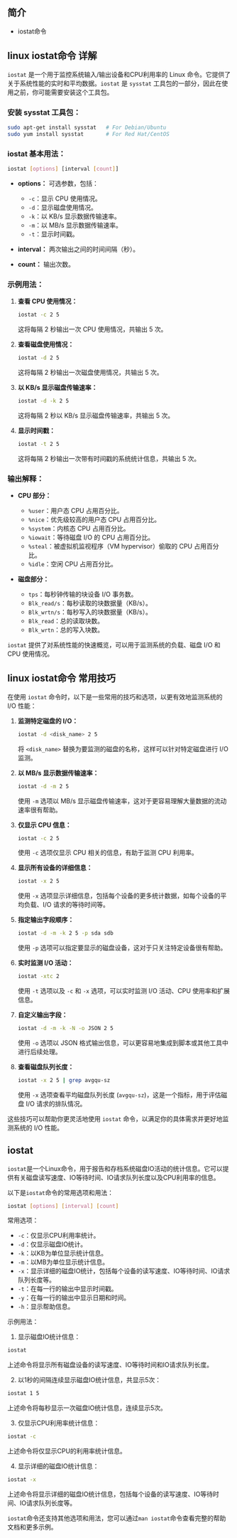 ## 简介

+ iostat命令

## linux iostat命令 详解

`iostat` 是一个用于监控系统输入/输出设备和CPU利用率的 Linux 命令。它提供了关于系统性能的实时和平均数据。`iostat` 是 `sysstat` 工具包的一部分，因此在使用之前，你可能需要安装这个工具包。

### 安装 sysstat 工具包：

```bash
sudo apt-get install sysstat   # For Debian/Ubuntu
sudo yum install sysstat       # For Red Hat/CentOS
```

### iostat 基本用法：

```bash
iostat [options] [interval [count]]
```

- **options：** 可选参数，包括：
  - `-c`：显示 CPU 使用情况。
  - `-d`：显示磁盘使用情况。
  - `-k`：以 KB/s 显示数据传输速率。
  - `-m`：以 MB/s 显示数据传输速率。
  - `-t`：显示时间戳。

- **interval：** 两次输出之间的时间间隔（秒）。

- **count：** 输出次数。

### 示例用法：

1. **查看 CPU 使用情况：**

    ```bash
    iostat -c 2 5
    ```

    这将每隔 2 秒输出一次 CPU 使用情况，共输出 5 次。

2. **查看磁盘使用情况：**

    ```bash
    iostat -d 2 5
    ```

    这将每隔 2 秒输出一次磁盘使用情况，共输出 5 次。

3. **以 KB/s 显示磁盘传输速率：**

    ```bash
    iostat -d -k 2 5
    ```

    这将每隔 2 秒以 KB/s 显示磁盘传输速率，共输出 5 次。

4. **显示时间戳：**

    ```bash
    iostat -t 2 5
    ```

    这将每隔 2 秒输出一次带有时间戳的系统统计信息，共输出 5 次。

### 输出解释：

- **CPU 部分：**
  - `%user`：用户态 CPU 占用百分比。
  - `%nice`：优先级较高的用户态 CPU 占用百分比。
  - `%system`：内核态 CPU 占用百分比。
  - `%iowait`：等待磁盘 I/O 的 CPU 占用百分比。
  - `%steal`：被虚拟机监视程序（VM hypervisor）偷取的 CPU 占用百分比。
  - `%idle`：空闲 CPU 占用百分比。

- **磁盘部分：**
  - `tps`：每秒钟传输的块设备 I/O 事务数。
  - `Blk_read/s`：每秒读取的块数据量（KB/s）。
  - `Blk_wrtn/s`：每秒写入的块数据量（KB/s）。
  - `Blk_read`：总的读取块数。
  - `Blk_wrtn`：总的写入块数。

`iostat` 提供了对系统性能的快速概览，可以用于监测系统的负载、磁盘 I/O 和 CPU 使用情况。

## linux iostat命令 常用技巧

在使用 `iostat` 命令时，以下是一些常用的技巧和选项，以更有效地监测系统的 I/O 性能：

1. **监测特定磁盘的 I/O：**
   ```bash
   iostat -d <disk_name> 2 5
   ```
   将 `<disk_name>` 替换为要监测的磁盘的名称，这样可以针对特定磁盘进行 I/O 监测。

2. **以 MB/s 显示数据传输速率：**
   ```bash
   iostat -d -m 2 5
   ```
   使用 `-m` 选项以 MB/s 显示磁盘传输速率，这对于更容易理解大量数据的流动速率很有帮助。

3. **仅显示 CPU 信息：**
   ```bash
   iostat -c 2 5
   ```
   使用 `-c` 选项仅显示 CPU 相关的信息，有助于监测 CPU 利用率。

4. **显示所有设备的详细信息：**
   ```bash
   iostat -x 2 5
   ```
   使用 `-x` 选项显示详细信息，包括每个设备的更多统计数据，如每个设备的平均负载、I/O 请求的等待时间等。

5. **指定输出字段顺序：**
   ```bash
   iostat -d -m -k 2 5 -p sda sdb
   ```
   使用 `-p` 选项可以指定要显示的磁盘设备，这对于只关注特定设备很有帮助。

6. **实时监测 I/O 活动：**
   ```bash
   iostat -xtc 2
   ```
   使用 `-t` 选项以及 `-c` 和 `-x` 选项，可以实时监测 I/O 活动、CPU 使用率和扩展信息。

7. **自定义输出字段：**
   ```bash
   iostat -d -m -k -N -o JSON 2 5
   ```
   使用 `-o` 选项以 JSON 格式输出信息，可以更容易地集成到脚本或其他工具中进行后续处理。

8. **查看磁盘队列长度：**
   ```bash
   iostat -x 2 5 | grep avgqu-sz
   ```
   使用 `-x` 选项查看平均磁盘队列长度 (`avgqu-sz`)，这是一个指标，用于评估磁盘 I/O 请求的排队情况。

这些技巧可以帮助你更灵活地使用 `iostat` 命令，以满足你的具体需求并更好地监测系统的 I/O 性能。

## iostat

`iostat`是一个Linux命令，用于报告和存档系统磁盘IO活动的统计信息。它可以提供有关磁盘读写速度、IO等待时间、IO请求队列长度以及CPU利用率的信息。

以下是`iostat`命令的常用选项和用法：

```bash
iostat [options] [interval] [count]
```

常用选项：

- `-c`：仅显示CPU利用率统计。
- `-d`：仅显示磁盘IO统计。
- `-k`：以KB为单位显示统计信息。
- `-m`：以MB为单位显示统计信息。
- `-x`：显示详细的磁盘IO统计，包括每个设备的读写速度、IO等待时间、IO请求队列长度等。
- `-t`：在每一行的输出中显示时间戳。
- `-y`：在每一行的输出中显示日期和时间。
- `-h`：显示帮助信息。

示例用法：

1. 显示磁盘IO统计信息：

```bash
iostat
```

上述命令将显示所有磁盘设备的读写速度、IO等待时间和IO请求队列长度。

2. 以1秒的间隔连续显示磁盘IO统计信息，共显示5次：

```bash
iostat 1 5
```

上述命令将每秒显示一次磁盘IO统计信息，连续显示5次。

3. 仅显示CPU利用率统计信息：

```bash
iostat -c
```

上述命令将仅显示CPU的利用率统计信息。

4. 显示详细的磁盘IO统计信息：

```bash
iostat -x
```

上述命令将显示详细的磁盘IO统计信息，包括每个设备的读写速度、IO等待时间、IO请求队列长度等。

`iostat`命令还支持其他选项和用法，您可以通过`man iostat`命令查看完整的帮助文档和更多示例。
